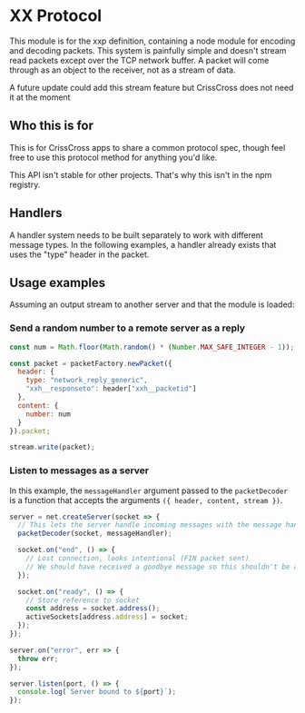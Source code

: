 # XX Protocol
This module is for the xxp definition, containing a node module for encoding
and decoding packets. This system is painfully simple and doesn't stream
read packets except over the TCP network buffer. A packet will come through as
an object to the receiver, not as a stream of data.

A future update could add this stream feature but CrissCross does not need it
at the moment

## Who this is for
This is for CrissCross apps to share a common protocol spec, though feel free
to use this protocol method for anything you'd like.

This API isn't stable for other projects. That's why this isn't in the npm
registry.

## Handlers
A handler system needs to be built separately to work with different message
types. In the following examples, a handler already exists that uses the "type"
header in the packet.

## Usage examples
Assuming an output stream to another server and that the module is loaded:

### Send a random number to a remote server as a reply

```javascript
const num = Math.floor(Math.random() * (Number.MAX_SAFE_INTEGER - 1));

const packet = packetFactory.newPacket({
  header: {
    type: "network_reply_generic",
    "xxh__responseto": header["xxh__packetid"]
  },
  content: {
    number: num
  }
}).packet;

stream.write(packet);
```

### Listen to messages as a server
In this example, the `messageHandler` argument passed to the `packetDecoder` is
a function that accepts the arguments `({ header, content, stream })`.

```javascript
server = net.createServer(socket => {
  // This lets the server handle incoming messages with the message handlers
  packetDecoder(socket, messageHandler);

  socket.on("end", () => {
    // Lost connection, looks intentional (FIN packet sent)
    // We should have received a goodbye message so this shouldn't be an issue
  });

  socket.on("ready", () => {
    // Store reference to socket
    const address = socket.address();
    activeSockets[address.address] = socket;
  });
});

server.on("error", err => {
  throw err;
});

server.listen(port, () => {
  console.log(`Server bound to ${port}`);
});
```
